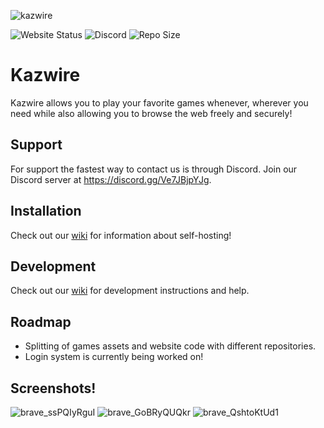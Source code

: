 ![kazwire](https://socialify.git.ci/whos-evan/kazwire/image?description=1&forks=1&issues=1&language=1&logo=https%3A%2F%2Fkazwire.com%2Flogo.png&name=1&owner=1&pattern=Solid&pulls=1&stargazers=1&theme=Dark)

![Website Status](https://img.shields.io/website?down_color=red&down_message=offline&style=for-the-badge&up_color=green&up_message=online&url=https%3A%2F%2Fkazwire.com)  ![Discord](https://img.shields.io/discord/785577600219086881?style=for-the-badge) ![Repo Size](https://img.shields.io/github/repo-size/whos-evan/kazwire?style=for-the-badge)

# Kazwire

Kazwire allows you to play your favorite games whenever, wherever you need while also allowing you to browse the web freely and securely!

## Support

For support the fastest way to contact us is through Discord. Join our Discord server at https://discord.gg/Ve7JBjpYJg.

## Installation

Check out our [wiki](https://github.com/whos-evan/kazwire/wiki) for information about self-hosting!

## Development
Check out our [wiki](https://github.com/whos-evan/kazwire/wiki) for development instructions and help.

## Roadmap

- Splitting of games assets and website code with different repositories.
- Login system is currently being worked on!

## Screenshots!
![brave_ssPQIyRguI](https://user-images.githubusercontent.com/72959444/212424732-bd5f40bf-0f2e-4bb7-ab52-2f5834f49a0a.png)
![brave_GoBRyQUQkr](https://user-images.githubusercontent.com/72959444/212424742-c86a73e0-be9c-4d70-b9ae-47f68adeb736.png)
![brave_QshtoKtUd1](https://user-images.githubusercontent.com/72959444/212424747-7056dc96-0e39-49a8-ae2d-29d74fdcf8db.png)
